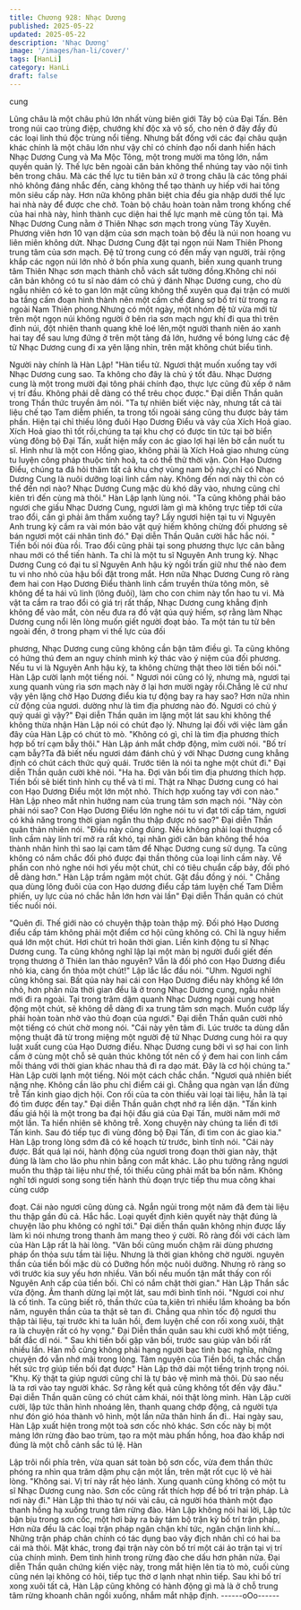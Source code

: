 ```yaml
---
title: Chương 928: Nhạc Dương
published: 2025-05-22
updated: 2025-05-22
description: 'Nhạc Dương'
image: '/images/han-li/cover/'
tags: [HanLi]
category: HanLi
draft: false
---
```


cung

Lũng châu là một châu phủ lớn nhất vùng biên giới Tây bộ của
Đại Tấn. Bên trong núi cao trùng điệp, chướng khí độc xà vô số,
cho nên ở đây đầy đủ các loại linh thú độc trùng nổi tiếng. Nhưng
bất đồng với các đại châu quận khác chính là một châu lớn như
vậy chỉ có chính đạo nổi danh hiển hách Nhạc Dương Cung và
Ma Mộc Tông, một trong mười ma tông lớn, nắm quyền quản lý.
Thế lực bên ngoài căn bản không thể nhúng tay vào nội tình bên
trong châu. Mà các thế lực tu tiên bản xứ ở trong châu là các tông
phái nhỏ không đáng nhắc đến, càng không thể tạo thành uy hiếp
với hai tông môn siêu cấp này. Hơn nữa không phân biệt chia đều
gia nhập dưới thế lực hai nhà này để được che chở.
Toàn bộ châu hoàn toàn nằm trong khống chế của hai nhà này,
hình thành cục diện hai thế lực mạnh mẽ cùng tồn tại. Mà Nhạc
Dương Cung nằm ở Thiên Nhạc sơn mạch trong vùng Tây
Xuyên. Phương viên hơn 10 vạn dặm của sơn mạch toàn bộ đều
là núi non hoang vu liên miên không dứt. Nhạc Dương Cung đặt
tại ngọn núi Nam Thiên Phong trung tâm của sơn mạch. Đệ tử
trong cung có đến mấy vạn người, trải rộng khắp các ngọn núi lớn
nhỏ ở bốn phía xung quanh, biến xung quanh trung tâm Thiên
Nhạc sơn mạch thành chỗ vách sắt tường đồng.Không chỉ nói
căn bản không có tu sĩ nào dám có chủ ý đánh Nhạc Dương
cung, cho dù ngẫu nhiên có kẻ to gan lớn mật cũng không thể
xuyên qua đại trận có mười ba tầng cấm đoạn hình thành nên
một cấm chế đáng sợ bố trí từ trong ra ngoài Nam Thiên
phong.Nhưng có một ngày, một nhóm đệ tử vừa mới từ trên một
ngọn núi không người ở bên rìa sơn mạch ngự khí đi qua thì trên
đỉnh núi, đột nhiên thanh quang khẽ loé lên,một người thanh niên
áo xanh hai tay để sau lưng đứng ở trên một tảng đá lớn, hướng
về bóng lưng các đệ tử Nhạc Dương cung đi xa yên lặng nhìn,
trên mặt không chút biểu tình.

Người này chính là Hàn Lập!
"Hàn tiểu tử. Ngươi thật muốn xuống tay với Nhạc Dương cung
sao. Ta không cho đây là chủ ý tốt đâu. Nhạc Dương cung là một
trong mười đại tông phái chính đạo, thực lực cũng đủ xếp ở năm
vị trí đầu. Không phải dễ dàng có thể trêu chọc được." Đại diễn
Thần quân trong Thần thức truyền âm nói.
"Ta tự nhiên biết việc này, nhưng tất cả tài liệu chế tạo Tam diễm
phiến, ta trong tối ngoài sáng cũng thu được bảy tám phần. Hiện
tại chỉ thiếu lông đuôi Hạo Dương Điểu và vảy của Xích Hoả giao.
Xích Hoả giao thì tốt rồi,chúng ta tại khu chợ có được tin tức tại
bờ biển vùng đông bộ Đại Tấn, xuất hiện mấy con ác giao lợi hại
lên bờ cắn nuốt tu sĩ. Hình như là một con Hồng giao, không phải
là Xích Hoả giao nhưng cùng tu luyện công pháp thuộc tính hoả,
ta có thể thử thời vận. Còn Hạo Dương Điểu, chúng ta đã hỏi
thăm tất cả khu chợ vùng nam bộ này,chỉ có Nhạc Dương Cung là
nuôi dưỡng loại linh cầm này. Không đến nơi này thì còn có thể
đến nơi nào? Nhạc Dương Cung mặc dù khó dây vào, nhưng
cũng chỉ kiên trì đến cùng mà thôi." Hàn Lập lạnh lùng nói.
"Ta cũng không phải bảo ngươi che giấu Nhạc Dương Cung,
ngươi làm gì mà không trực tiếp tới cửa trao đổi, cần gì phải âm
thầm xuống tay? Lấy ngươi hiện tại tu vi Nguyên Anh trung kỳ
cầm ra vài món bảo vật quý hiếm không chừng đối phương sẽ
bán ngươi một cái nhân tình đó." Đại diễn Thần Quân cười hắc
hắc nói.
" Tiền bối nói đùa rồi. Trao đổi cũng phải tại song phương thực lực
cân bằng nhau mới có thể tiến hành. Ta chỉ là một tu sĩ Nguyên
Anh trung kỳ. Nhạc Dương Cung có đại tu sĩ Nguyên Anh hậu kỳ
ngồi trấn giữ như thế nào đem tu vi nho nhỏ của hậu bối đặt trong
mắt. Hơn nữa Nhạc Dương Cung rõ ràng đem hai con Hạo
Dương Điểu thành linh cầm truyền thừa tông môn, sẽ không để ta
hái vũ linh (lông đuôi), làm cho con chim này tổn hao tu vi. Mà vật
ta cầm ra trao đổi có giá trị rất thấp, Nhạc Dương cung khẳng định
không để vào mắt, còn nếu đưa ra đồ vật qúa quý hiếm, sợ rằng
làm Nhạc Dương cung nổi lên lòng muốn giết người đoạt bảo. Ta
một tán tu từ bên ngoài đến, ở trong phạm vi thế lực của đối

phương, Nhạc Dương cung cũng không cần bận tâm điều gì. Ta
cũng không có hứng thú đem an nguy chính mình ký thác vào ý
niệm của đối phương. Nếu tu vi là Nguyên Anh hậu kỳ, ta không
chừng thật theo lời tiền bối nói." Hàn Lập cười lạnh một tiếng nói.
" Ngươi nói cũng có lý, nhưng mà, ngươi tại xung quanh vùng rìa
sơn mạch này ở lại hơn mười ngày rồi.Chẳng lẽ cứ như vậy yên
lặng chờ Hạo Dương điểu kia tự động bay ra hay sao? Hơn nữa
nhìn cử động của ngươi. dường như là tìm địa phương nào đó.
Ngươi có chủ ý quỷ quái gì vậy?" Đại diễn Thần quân im lặng một
lát sau khi không thể không thừa nhận Hàn Lập nói có chút đạo
lý. Nhưng lại đối với việc làm gần đây của Hàn Lập có chút tò mò.
"Không có gì, chỉ là tìm địa phương thích hợp bố trí cạm bẫy thôi."
Hàn Lập ánh mắt chớp động, mỉm cười nói.
"Bố trí cạm bẫy?Ta đã biết nếu ngươi dám đánh chủ ý với Nhạc
Dương cung khẳng định có chút cách thức quỷ quái. Trước tiên là
nói ta nghe một chút đi." Đại diễn Thần quân cười khẽ nói.
"Ha ha. Đợi vãn bối tìm địa phương thích hợp. Tiền bối sẽ biết tình
hình cụ thể và tỉ mỉ. Thật ra Nhạc Dương cung có hai con Hạo
Dương Điểu một lớn một nhỏ. Thích hợp xuống tay với con nào."
Hàn Lập nheo mắt nhìn hướng nam của trung tâm sơn mạch nói.
"Này còn phải nói sao? Con Hạo Dương Điểu lớn nghe nói tu vi
đạt tới cấp tám, ngươi có khả năng trong thời gian ngắn thu thập
được nó sao?" Đại diễn Thần quân thản nhiên nói. "Điều này cũng
đúng. Nếu không phải loại thượng cổ linh cầm này linh trí mở ra
rất khó, tại nhân giới căn bản không thể hóa thành nhân hình thì
sao lại cam tâm để Nhạc Dương cung sử dụng. Ta cũng không có
nắm chắc đối phó được đại thần thông của loại linh cầm này. Về
phần con nhỏ nghe nói hơi yếu một chút, chỉ có tiêu chuẩn cấp
bảy, đối phó dễ dàng hơn." Hàn Lập trầm ngâm một chút. Gật đầu
đồng ý nói.
" Chẳng qua dùng lông đuôi của con Hạo dương điểu cấp tám
luyện chế Tam Diễm phiến, uy lực của nó chắc hẳn lớn hơn vài
lần" Đại diễn Thần quân có chút tiếc nuối nói.

"Quên đi. Thế giới nào có chuyện thập toàn thập mỹ. Đối phó Hạo
Dương điểu cấp tám không phải một điểm cơ hội cũng không có.
Chỉ là nguy hiểm quá lớn một chút. Hơi chút trì hoãn thời gian.
Liền kinh động tu sĩ Nhạc Dương cung. Ta cũng không nghĩ lập lại
một màn bị người đuổi giết đến trọng thương ở Thiên lan thảo
nguyên? Vẫn là đối phó con Hạo Dương điểu nhỏ kia, càng ổn
thỏa một chút!" Lập lắc lắc đầu nói.
"Uhm. Ngươi nghĩ cũng không sai. Bất qúa này hai cái con Hạo
Dương điểu này không kể lớn nhỏ, hơn phân nửa thời gian đều là
ở trong Nhạc Dương cung, ngẫu nhiên mới đi ra ngoài. Tại trong
trăm dặm quanh Nhạc Dương ngoài cung hoạt động một chút, sẽ
không dễ dàng đi xa trung tâm sơn mạch. Muốn cướp lấy phải
hoàn toàn nhờ vào thủ đoạn của ngươi." Đại diễn Thần quân cười
nhỏ một tiếng có chút chờ mong nói.
"Cái này yên tâm đi. Lúc trước ta dùng dẫn mộng thuật đã từ
trong miệng một người đệ tử Nhạc Dương cung hỏi ra quy luật
xuất cung của Hạo Dương điểu. Nhạc Dương cung bởi vì sợ hai
con linh cầm ở cùng một chỗ sẽ quản thúc không tốt nên cố ý
đem hai con linh cầm mỗi tháng với thời gian khác nhau thả đi ra
dạo mát. Đây là cơ hội chúng ta." Hàn Lập cười lạnh một tiếng.
Nói một cách chắc chắn.
"Ngươi quả nhiên biết nặng nhẹ. Không cần lão phu chỉ điểm cái
gì. Chẳng qua ngàn vạn lần đừng trễ Tấn kinh giao dịch hội. Con
rối của ta còn thiếu vài loại tài liệu, hẳn là tại đó tìm được đến tay."
Đại diễn Thần quân chợt nhớ ra liền dặn.
"Tấn kinh đấu giá hội là một trong ba đại hội đấu giá của Đại Tấn,
mười năm mới mở một lần. Ta hiển nhiên sẽ không trễ. Xong
chuyện này chúng ta liền đi tới Tấn kinh. Sau đó tiếp tục đi vùng
đông bộ Đại Tấn, đi tìm con ác giao kia." Hàn Lập trong lòng sớm
đã có kế hoạch từ trước, bình tĩnh nói.
"Cái này được. Bất quá lại nói, hành động của ngươi trong đoạn
thời gian này, thật đúng là làm cho lão phu nhìn bằng con mắt
khác. Lão phu tưởng rằng ngươi muốn thu thập tài liệu như thế,
tối thiểu cũng phải mất ba bốn năm. Không nghĩ tới ngươi song
song tiến hành thủ đoạn trực tiếp thu mua công khai cùng cướp

đoạt. Cái nào ngươi cũng dùng cả. Ngắn ngủi trong một năm đã
đem tài liệu thu thập gần đủ cả. Hắc hắc. Loại quyết định kiên
quyết này thật đúng là chuyện lão phu không có nghĩ tới." Đại diễn
thần quân không nhịn được lấy làm kì nói nhưng trong thanh âm
mang theo ý cười. Rõ ràng đối với cách làm của Hàn Lập rất là
hài lòng.
"Vãn bối cũng muốn chậm rãi dùng phương pháp ổn thỏa sưu tầm
tài liệu. Nhưng là thời gian không chờ người. nguyên thần của tiền
bối mặc dù có Dưỡng hồn mộc nuôi dưỡng. Nhưng rõ ràng so với
trước kia suy yếu hơn nhiều. Vãn bối nếu muốn tận mắt thấy con
rối Nguyên Anh cấp của tiền bối. Chỉ có nắm chặt thời gian." Hàn
Lập Thần sắc vừa động. Âm thanh dừng lại một lát, sau mới bình
tĩnh nói.
"Ngươi coi như là cố tình. Ta cũng biết rõ, thần thức của ta,kiên trì
nhiều lắm khoảng ba bốn năm, nguyên thần của ta thật sẽ tan đi.
Chẳng qua nhìn tốc độ ngươi thu thập tài liệu, tại trước khi ta luân
hồi, đem luyện chế con rối xong xuôi, thật ra là chuyện rất có hy
vọng." Đại Diễn thần quân sau khi cười khổ một tiếng, bất đắc dĩ
nói.
" Sau khi tiền bối gặp vãn bối, trước sau giúp vãn bối rất nhiều
lần. Hàn mỗ cũng không phải hạng người bạc tình bạc nghĩa,
những chuyện đó vẫn nhớ mãi trong lòng. Tâm nguyện của Tiền
bối, ta chắc chắn hết sức trợ giúp tiền bối đạt được" Hàn Lập thở
dài một tiếng trịnh trọng nói.
"Khụ. Kỳ thật ta giúp ngươi cũng chỉ là tự bảo vệ mình mà thôi. Dù
sao nếu là ta rơi vào tay người khác. Sợ rằng kết quả cũng không
tốt đến vậy đâu." Đại diễn Thần quân cũng có chút cảm khái, nói
thật lòng mình.
Hàn Lập cười cười, lập tức thân hình nhoáng lên, thanh quang
chớp động, cả người tựa như đón gió hóa thành vô hình, một lần
nữa thân hình ẩn đi..
Hai ngày sau, Hàn Lập xuất hiện trong một toà sơn cốc nhỏ khác.
Sơn cốc này bị một mảng lớn rừng đào bao trùm, tạo ra một màu
phấn hồng, hoa đào khắp nơi đúng là một chỗ cảnh sắc tú lệ. Hàn

Lập trôi nổi phía trên, vừa quan sát toàn bộ sơn cốc, vừa đem
thần thức phóng ra nhìn qua trăm dặm phụ cận một lần, trên mặt
rốt cục lộ vẻ hài lòng.
"Không sai. Vị trí này rất hẻo lánh. Xung quanh cũng không có
một tu sĩ Nhạc Dương cung nào. Sơn cốc cũng rất thích hợp để
bố trí trận pháp. Là nơi này đi." Hàn Lập thì thào tự nói vài câu, cả
người hóa thành một đạo thanh hồng hạ xuống trung tâm rừng
đào.
Hàn Lập không nói hai lời, Lập tức bận bịu trong sơn cốc, một hơi
bày ra bảy tám bộ trận kỳ bố trí trận pháp, Hơn nữa đều là các
loại trận pháp ngăn chặn khí tức, ngăn chặn linh khí… Những trận
pháp chân chính có tác dụng bao vây địch nhân chỉ có hai ba cái
mà thôi. Mặt khác, trong đại trận này còn bố trí một cái ảo trận tại
vị trí của chính mình. Đem tình hình trong rừng đào che dấu hơn
phân nửa.
Đại diễn Thần quân chứng kiến việc này, trong mắt hiện lên tia tò
mò, cuối cùng cũng nén lại không có hỏi, tiếp tục thờ ơ lạnh nhạt
nhìn tiếp. Sau khi bố trí xong xuôi tất cả, Hàn Lập cũng không có
hành động gì mà là ở chỗ trung tâm rừng khoanh chân ngồi
xuống, nhắm mắt nhập định.
------oOo------
